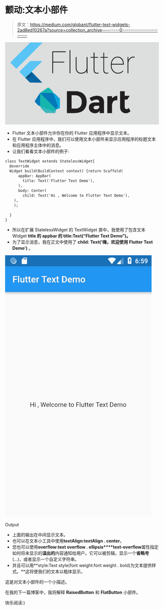 # 颤动:文本小部件

> 原文：<https://medium.com/globant/flutter-text-widgets-2ad8ed10267a?source=collection_archive---------0----------------------->

![](img/c755fb3445c8ac307936300a7d163a30.png)

*   Flutter 文本小部件允许你在你的 Flutter 应用程序中显示文本。
*   在 Flutter 应用程序中，我们可以使用文本小部件来显示应用程序的标题文本和应用程序主体中的消息。
*   让我们看看文本小部件的例子:

```
class TextWidget extends StatelessWidget{
  @override
  Widget build(BuildContext context) {return Scaffold(
      appBar: AppBar(
        title: Text('Flutter Text Demo'),
      ),
      body: Center(
        child: Text('Hi , Welcome to Flutter Text Demo'),
    ),
    );

  }
}
```

*   所以在扩展 StatelessWidget 的 TextWidget 类中，我使用了包含文本 Widget **title 的 appbar 的 title:Text(“Flutter Text Demo”)。**
*   为了显示消息，我在正文中使用了 **child: Text('嗨，欢迎使用 Flutter Text Demo')** 。

![](img/a242eacba308df0bf3c72c05cebfe8da.png)

Output

*   上面的输出在中间显示文本。
*   也可以在文本小工具中使用**textAlign:textAlign . center**。
*   您也可以使用**overflow:text overflow . ellipsis****text-overflow**属性指定如何将未显示的**溢出的**内容通知给用户。它可以被剪辑，显示一个**省略号** (…)，或者显示一个自定义字符串。
*   并且可以用**style:Text style(font weight:font weight . bold)为文本提供样式。**这将使我们的文本以粗体显示。

这是对文本小部件的一个小描述。

在我的下一篇博客中，我将解释 **RaisedButton** 和 **FlatButton** 小部件。

快乐阅读:)